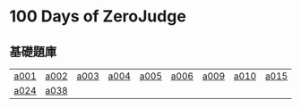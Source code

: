 # 100 Days of ZeroJudge

## 基礎題庫

|  |  |  |  |  |  |  |  |  |  |
| :-----| ----: | ----: | ----: | ----: | ----: | ----: | ----: | ----: | ----: |
| [a001](/a001.cpp) | [a002](/a002.cpp) | [a003](/a003.cpp) | [a004](/a004.cpp) | [a005](/a005.cpp) | [a006](/a006.cpp) | [a009](/a009.cpp) | [a010](/a010.cpp)| [a015](/a015.cpp)| [a020](/a020.cpp) |
| [a024](/a024.cpp) | [a038](/a038.cpp)
